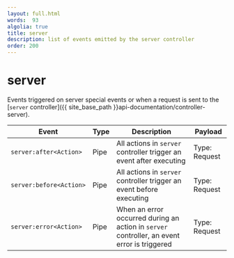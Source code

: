 ```yaml
---
layout: full.html
words:  93
algolia: true
title: server
description: list of events emitted by the server controller
order: 200
---
```


# server

Events triggered on server special events or when a request is sent to the [`server` controller]({{ site_base_path }}api-documentation/controller-server).

| Event | Type | Description | Payload |
|-------|------|-------------|---------|
| `server:after<Action>` | Pipe | All actions in `server` controller trigger an event after executing  | Type: Request |
| `server:before<Action>` | Pipe | All actions in `server` controller trigger an event before executing | Type: Request |
| `server:error<Action>` | Pipe | When an error occurred during an action in `server` controller, an event error is triggered | Type: Request |

